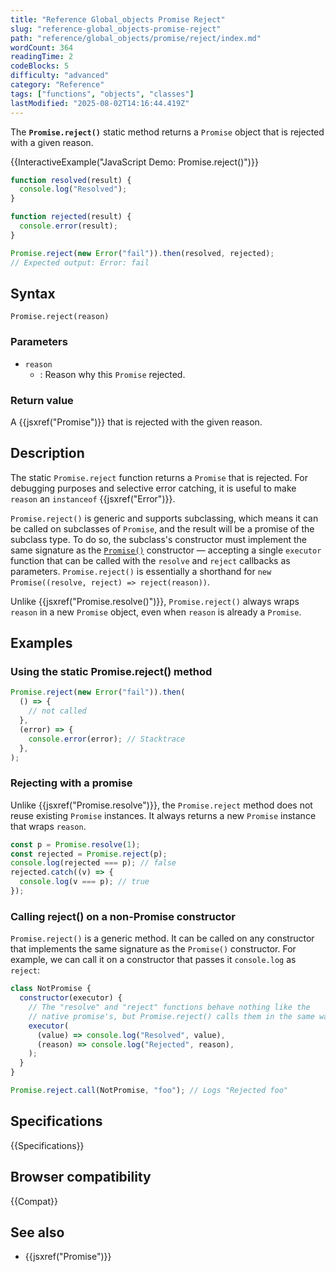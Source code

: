 ```yaml
---
title: "Reference Global_objects Promise Reject"
slug: "reference-global_objects-promise-reject"
path: "reference/global_objects/promise/reject/index.md"
wordCount: 364
readingTime: 2
codeBlocks: 5
difficulty: "advanced"
category: "Reference"
tags: ["functions", "objects", "classes"]
lastModified: "2025-08-02T14:16:44.419Z"
---
```



The **`Promise.reject()`** static method returns a `Promise` object that is rejected with a given reason.

{{InteractiveExample("JavaScript Demo: Promise.reject()")}}

```js interactive-example
function resolved(result) {
  console.log("Resolved");
}

function rejected(result) {
  console.error(result);
}

Promise.reject(new Error("fail")).then(resolved, rejected);
// Expected output: Error: fail
```

## Syntax

```js-nolint
Promise.reject(reason)
```

### Parameters

- `reason`
  - : Reason why this `Promise` rejected.

### Return value

A {{jsxref("Promise")}} that is rejected with the given reason.

## Description

The static `Promise.reject` function returns a `Promise` that is rejected. For debugging purposes and selective error catching, it is useful to make `reason` an `instanceof` {{jsxref("Error")}}.

`Promise.reject()` is generic and supports subclassing, which means it can be called on subclasses of `Promise`, and the result will be a promise of the subclass type. To do so, the subclass's constructor must implement the same signature as the [`Promise()`](/en-US/docs/Web/JavaScript/Reference/Global_Objects/Promise/Promise) constructor — accepting a single `executor` function that can be called with the `resolve` and `reject` callbacks as parameters. `Promise.reject()` is essentially a shorthand for `new Promise((resolve, reject) => reject(reason))`.

Unlike {{jsxref("Promise.resolve()")}}, `Promise.reject()` always wraps `reason` in a new `Promise` object, even when `reason` is already a `Promise`.

## Examples

### Using the static Promise.reject() method

```js
Promise.reject(new Error("fail")).then(
  () => {
    // not called
  },
  (error) => {
    console.error(error); // Stacktrace
  },
);
```

### Rejecting with a promise

Unlike {{jsxref("Promise.resolve")}}, the `Promise.reject` method does not reuse existing `Promise` instances. It always returns a new `Promise` instance that wraps `reason`.

```js
const p = Promise.resolve(1);
const rejected = Promise.reject(p);
console.log(rejected === p); // false
rejected.catch((v) => {
  console.log(v === p); // true
});
```

### Calling reject() on a non-Promise constructor

`Promise.reject()` is a generic method. It can be called on any constructor that implements the same signature as the `Promise()` constructor. For example, we can call it on a constructor that passes it `console.log` as `reject`:

```js
class NotPromise {
  constructor(executor) {
    // The "resolve" and "reject" functions behave nothing like the
    // native promise's, but Promise.reject() calls them in the same way.
    executor(
      (value) => console.log("Resolved", value),
      (reason) => console.log("Rejected", reason),
    );
  }
}

Promise.reject.call(NotPromise, "foo"); // Logs "Rejected foo"
```

## Specifications

{{Specifications}}

## Browser compatibility

{{Compat}}

## See also

- {{jsxref("Promise")}}
